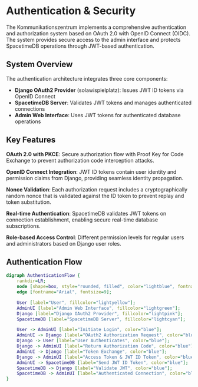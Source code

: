 # Authentication & Security

The Kommunikationszentrum implements a comprehensive authentication and authorization system based on OAuth 2.0 with OpenID Connect (OIDC). The system provides secure access to the admin interface and protects SpacetimeDB operations through JWT-based authentication.

## System Overview

The authentication architecture integrates three core components:

- **Django OAuth2 Provider** (solawispielplatz): Issues JWT ID tokens via OpenID Connect
- **SpacetimeDB Server**: Validates JWT tokens and manages authenticated connections
- **Admin Web Interface**: Uses JWT tokens for authenticated database operations

## Key Features

**OAuth 2.0 with PKCE**: Secure authorization flow with Proof Key for Code Exchange to prevent authorization code interception attacks.

**OpenID Connect Integration**: JWT ID tokens contain user identity and permission claims from Django, providing seamless identity propagation.

**Nonce Validation**: Each authorization request includes a cryptographically random nonce that is validated against the ID token to prevent replay and token substitution.

**Real-time Authentication**: SpacetimeDB validates JWT tokens on connection establishment, enabling secure real-time database subscriptions.

**Role-based Access Control**: Different permission levels for regular users and administrators based on Django user roles.

## Authentication Flow

```dot process
digraph AuthenticationFlow {
    rankdir=LR;
    node [shape=box, style="rounded, filled", color="lightblue", fontname="Arial", fontsize=10];
    edge [fontname="Arial", fontsize=9];

    User [label="User", fillcolor="lightyellow"];
    AdminUI [label="Admin Web Interface", fillcolor="lightgreen"];
    Django [label="Django OAuth2 Provider", fillcolor="lightpink"];
    SpacetimeDB [label="SpacetimeDB Server", fillcolor="lightcyan"];

    User -> AdminUI [label="Initiate Login", color="blue"];
    AdminUI -> Django [label="OAuth2 Authorization Request", color="blue"];
    Django -> User [label="User Authenticates", color="blue"];
    Django -> AdminUI [label="Return Authorization Code", color="blue"];
    AdminUI -> Django [label="Token Exchange", color="blue"];
    Django -> AdminUI [label="Access Token & JWT ID Token", color="blue"];
    AdminUI -> SpacetimeDB [label="Send JWT ID Token", color="blue"];
    SpacetimeDB -> Django [label="Validate JWT", color="blue"];
    SpacetimeDB -> AdminUI [label="Authenticated Connection", color="blue"];
}
```
